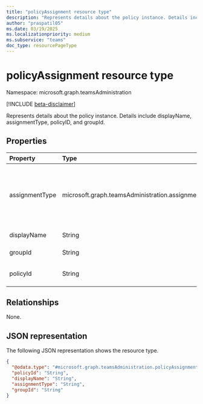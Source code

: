 ```yaml
---
title: "policyAssignment resource type"
description: "Represents details about the policy instance. Details include displayName, assignmentType, policyID, and groupId"
author: "praspatil05"
ms.date: 03/19/2025
ms.localizationpriority: medium
ms.subservice: "teams"
doc_type: resourcePageType
---
```


# policyAssignment resource type

Namespace: microsoft.graph.teamsAdministration

[!INCLUDE [beta-disclaimer](../../includes/beta-disclaimer.md)]

Represents details about the policy instance. Details include displayName, assignmentType, policyID, and groupId.


## Properties
|Property|Type|Description|
|:---|:---|:---|
|assignmentType|microsoft.graph.teamsAdministration.assignmentType|Represents the type of assignment (group for group-based, direct for user based). The possible values are: `direct`, `group`, `unknownFutureValue`.|
|displayName|String|Represents the name of the policy.|
|groupId|String|Represents the group identifier.|
|policyId|String|Represents the unique identifier for the policy. |

## Relationships
None.

## JSON representation
The following JSON representation shows the resource type.
<!-- {
  "blockType": "resource",
  "@odata.type": "microsoft.graph.teamsAdministration.policyAssignment"
}
-->
``` json
{
  "@odata.type": "#microsoft.graph.teamsAdministration.policyAssignment",
  "policyId": "String",
  "displayName": "String",
  "assignmentType": "String",
  "groupId": "String"
}
```

